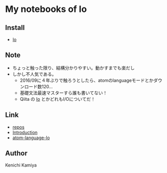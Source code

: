 My notebooks of Io
==================

Install
--------

* [Io](http://iolanguage.com/)

Note
----

* ちょっと触った限り、結構分かりやすい。動かすまでも楽だし
* しかし不人気である。
  * 2016/09に４年ぶりで触ろうとしたら、atomのlanguageモードとかダウンロード数120...
  * 基礎文法最速マスターすら誰も書いてない！
  * Qiita の [Io](http://qiita.com/tags/Io) とかどれもI/Oについてだ！

Link
----

* [repos](https://github.com/stevedekorte/io)
* [Introduction](http://iolanguage.org/guide/guide.html)
* [atom-language-Io](https://github.com/sluke/atom-language-Io)

Author
------

Kenichi Kamiya
